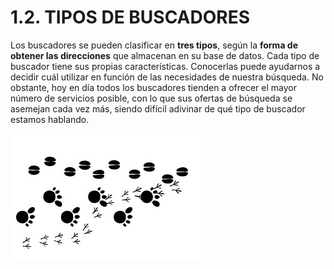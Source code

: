 
# 1.2. TIPOS DE BUSCADORES

Los buscadores se pueden clasificar en **tres tipos**, según la **forma de obtener las direcciones** que almacenan en su base de datos. Cada tipo de buscador tiene sus propias características. Conocerlas puede ayudarnos a decidir cuál utilizar en función de las necesidades de nuestra búsqueda. No obstante, hoy en día todos los buscadores tienden a ofrecer el mayor número de servicios posible, con lo que sus ofertas de búsqueda se asemejan cada vez más, siendo difícil adivinar de qué tipo de buscador estamos hablando.


![4.2. Huellas. Autor: Anonymous. http://openclipart.org/detail/34681/architetto----tante-orma-sulla-neve-by-anonymous. OpenClipArt.](img/huellas.jpg)

 

